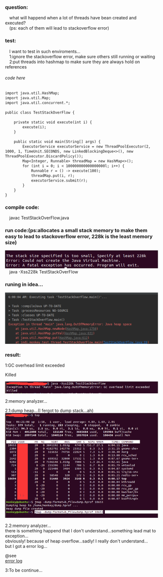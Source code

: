 ### question:   
&ensp;&ensp;what will happend when a lot of threads have bean created and executed?  
&ensp;&ensp;(ps: each of them will lead to stackoverflow error)  

### test:  
&ensp;&ensp;I want to test in such enviroments...  
&ensp;&ensp;1:ignore the stackoverflow error, make sure others still running or waiting  
&ensp;&ensp;2:put threads into hashmap to make sure they are always hold on references  

###### code here  
```
import java.util.HashMap;
import java.util.Map;
import java.util.concurrent.*;

public class TestStackOverFlow {

    private static void execute(int i) {
        execute(i);
    }

    public static void main(String[] args) {
        ExecutorService executorService = new ThreadPoolExecutor(2, 1000, 1, TimeUnit.SECONDS, new LinkedBlockingDeque<>(), new ThreadPoolExecutor.DiscardPolicy());
        Map<Integer, Runnable> threadMap = new HashMap<>();
        for (int i = 0; i < 100000000000000000l; i++) {
            Runnable r = () -> execute(100);
            threadMap.put(i, r);
            executorService.submit(r);
        }
    }
}  
```

### compile code:  
&ensp;&ensp;javac TestStackOverFlow.java  

### run code:(ps:allocates a small stack memory to make them easy to lead to stackoverflow error, 228k is the least memory size)  
![avatar](../testStatckOverFlow/least_memory.png)  
&ensp;&ensp;java -Xss228k TestStackOverFlow  

### runing in idea...  
![avatar](../testStatckOverFlow/runing_in_idea.png)  


### result:  

1:GC overhead limit exceeded  

Killed  

![avatar](../testStatckOverFlow/result_1.png)

2:memory analyzer...  

2.1:dump heap...(I fergot to dump stack...ah)  
![avatar](../testStatckOverFlow/top_and_dump.png)  

2.2:memory analyzer...  
there is something happend that I don't understand...something lead mat to exception...  
obviously! because of heap overflow...sadly! I really don't understand...  
but I got a error log...  

@see  
[error log](../testStatckOverFlow/hs_err_pid11477.log)  

3:To be continue...  

